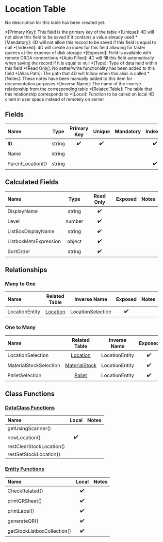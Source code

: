 ﻿# Location Table
No description for this table has been created yet.

*[Primary Key]: This field is the primary key of the table
*[Unique]: 4D will not allow this field to be saved if it contains a value already used
*[Mandatory]: 4D will not allow this record to be saved if this field is equal to null
*[Indexed]: 4D will create an index for this field allowing for faster queries at the expense of disk storage
*[Exposed]: Field is available with remote ORDA connections
*[Auto Filled]: 4D will fill this field automatically when saving the record if it is equal to null
*[Type]: Type of data held within this field
*[Read Only]: No setter/write functionality has been added to this field
*[Alias Path]: The path that 4D will follow when this alias is called
*[Notes]: These notes have been manually added to this item for documentation purposes
*[Inverse Name]: The name of the inverse relationship from the corresponding table
*[Related Table]: The table that this relationship corresponds to
*[Local]: Function to be called on local 4D client in user space instead of remotely on server
## Fields

|Name|Type|Primary Key|Unique|Mandatory|Indexed|Exposed|Auto Filled|Notes|
|:---|:---:|:---:|:---:|:---:|:---:|:---:|:---:|:---:|
|**ID**|string|✔️|✔️||✔️|✔️|✔️||
|Name|string|||||✔️|||
|ParentLocationID|string||||✔️|✔️|||

## Calculated Fields

|Name|Type|Read Only|Exposed|Notes|
|:---|:---:|:---:|:---:|:---:|
|DisplayName|string|✔️|||
|Level|number|✔️|||
|ListBoxDisplayName|string|✔️|||
|ListboxMetaExpression|object|✔️|||
|SortOrder|string|✔️|||

## Relationships
### Many to One

|Name|Related Table|Inverse Name|Exposed|Notes|
|:---|:---:|:---:|:---:|:---:|
|LocationEntity|[Location](Location.md)|LocationSelection|✔️||

### One to Many

|Name|Related Table|Inverse Name|Exposed|Notes|
|:---|:---:|:---:|:---:|:---:|
|LocationSelection|[Location](Location.md)|LocationEntity|✔️||
|MaterialStockSelection|[MaterialStock](MaterialStock.md)|LocationEntity|✔️||
|PalletSelection|[Pallet](Pallet.md)|LocationEntity|✔️||

## Class Functions

### [DataClass Functions](https://github.com/synthotec/SynthoTec-4D/blob/main/Project/Sources/Classes/Location.4dm)

|Name|Local|Notes|
|:---|:---:|:---:|
|getUsingScanner()|||
|newLocation()|✔️||
|restClearStockLocation()|||
|restSetStockLocation()|||

### [Entity Functions](https://github.com/synthotec/SynthoTec-4D/blob/main/Project/Sources/Classes/LocationEntity.4dm)

|Name|Local|Notes|
|:---|:---:|:---:|
|CheckRelated()|✔️||
|printQRSheet()|✔️||
|printLabel()|✔️||
|generateQR()|✔️||
|getStockListboxCollection()|✔️||